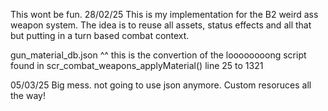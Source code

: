 This wont be fun.
28/02/25
This is my implementation for the B2 weird ass weapon system. The idea is to reuse all assets, status effects and all that but putting in a turn based combat context.

gun_material_db.json
^^ this is the convertion of the loooooooong script found in scr_combat_weapons_applyMaterial() line 25 to 1321

05/03/25 Big mess. not going to use json anymore. Custom resoruces all the way!